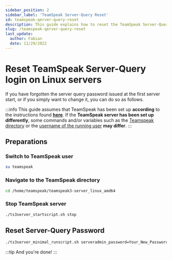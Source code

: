 ```yaml
---
sidebar_position: 2
sidebar_label: 'TeamSpeak Server-Query Reset'
id: teamspeak-qerver-query-reset
description: This guide explains how to reset the TeamSpeak Server-Query login. 
slug: /teamspeak-qerver-query-reset
last_update:
  author: Fabian
  date: 11/29/2022
---
```


# Reset TeamSpeak Server-Query login on Linux servers

If you have forgotten the server query password issued at the first server start, or if you simply want to change it, you can do so as follows.

:::info
This guide assumes that TeamSpeak has been set up **according** to the instructions found **[here](teamspeak-install)**. If the **TeamSpeak server has been set up differently**, some commands and/or variables such as the [Teamspeak directory](teamspeak-install#control-teamspeak-server) or the [username of the running user](teamspeak-install#create-a-teamspeak-running-user) **may differ**.
:::

## Preparations

### Switch to TeamSpeak user

  ```bash
  su teamspeak
  ```

### Navigate to the TeamSpeak directory

```bash
cd /home/teamspeak/teamspeak3-server_linux_amd64
```

### Stop TeamSpeak server

  ```bash title="Stop TeamSpeak server"
  ./ts3server_startscript.sh stop
  ```

## Reset Server-Query Password

  ```bash title="Fill in Your Password!"
  ./ts3server_minimal_runscript.sh serveradmin_password=Your_New_Password
  ```

:::tip And you're done!
:::

